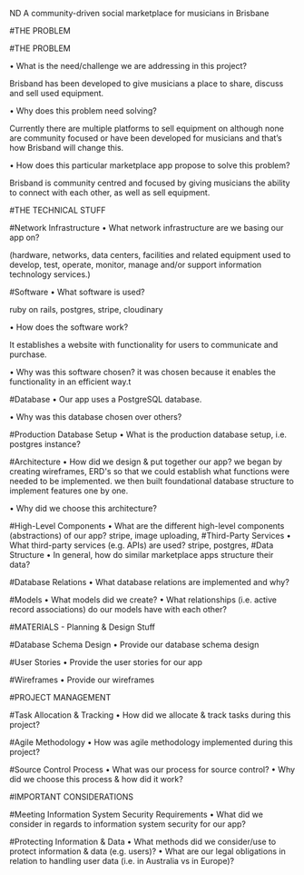 ND
A community-driven social marketplace for musicians in Brisbane

#THE PROBLEM

#THE PROBLEM

• What is the need/challenge we are addressing in this project?

Brisband has been developed to give musicians a place to share, discuss and sell used equipment. 

•   Why does this problem need solving?

Currently there are multiple platforms to sell equipment on although none are community focused or have been developed for musicians and that’s how Brisband will change this.

•   How does this particular marketplace app propose to solve this problem?

Brisband is community centred and focused by giving musicians the ability to  connect with each other, as well as sell equipment. 
 

#THE TECHNICAL STUFF

#Network Infrastructure
•   What network infrastructure are we basing our app on?



(hardware, networks, data centers, facilities and related equipment used to develop, test, operate, monitor, manage and/or support information technology services.)



#Software
•   What software is used?

ruby on rails, postgres, stripe, cloudinary  

•   How does the software work? 

It establishes a website with functionality for users to communicate and purchase.

•   Why was this software chosen?
it was chosen because it enables the functionality in an efficient way.t

#Database
•   Our app uses a PostgreSQL database.

•   Why was this database chosen over others?

#Production Database Setup
•   What is the production database setup, i.e. postgres instance?

#Architecture
•   How did we design & put together our app?
we began by creating wireframes, ERD's so that we could establish what functions were needed to be implemented.
we then built foundational database structure to implement features one by one.

•   Why did we choose this architecture?

#High-Level Components
•   What are the different high-level components (abstractions) of our app?
stripe, image uploading, 
#Third-Party Services
•   What third-party services (e.g. APIs) are used?
stripe, postgres, 
#Data Structure
•   In general, how do similar marketplace apps structure their data?


#Database Relations
•   What database relations are implemented and why?

#Models
•   What models did we create?
•   What relationships (i.e. active record associations) do our models have with each other?





#MATERIALS - Planning & Design Stuff

#Database Schema Design
•   Provide our database schema design

#User Stories
•   Provide the user stories for our app

#Wireframes
•   Provide our wireframes

#PROJECT MANAGEMENT

#Task Allocation & Tracking
•   How did we allocate & track tasks during this project?

#Agile Methodology
•   How was agile methodology implemented during this project?

#Source Control Process
•   What was our process for source control?
•   Why did we choose this process & how did it work?






#IMPORTANT CONSIDERATIONS

#Meeting Information System Security Requirements
•   What did we consider in regards to information system security for our app?

#Protecting Information & Data
•   What methods did we consider/use to protect information & data (e.g. users)?
•   What are our legal obligations in relation to handling user data (i.e. in Australia vs in Europe)?

